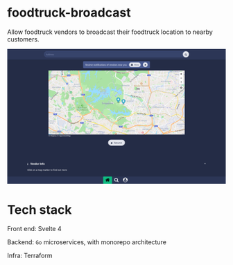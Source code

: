 # foodtruck-broadcast
Allow foodtruck vendors to broadcast their foodtruck location to nearby customers.

![demo pic](./screenshot.png)

# Tech stack
Front end: Svelte 4

Backend: `Go` microservices, with monorepo architecture

Infra: Terraform
